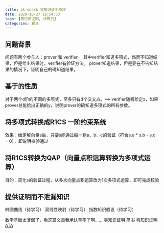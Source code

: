 ```yaml
---
title: zk-snark 零知识证明原理
date: 2020-10-27 16:54:53
tags: [零知识证明, 计算机]
categories: 算法
---
```


## 问题背景

问题有两个参与人：prover 和 verifier。
其中verifier知道多项式，然而不知道结果，但是给出结果时，verifier有验证方法。
prover知道结果，但是要在不告知结果的情况下，证明自己的确知道结果。
<!--more-->
## 基于的性质
对于两个d阶的不同的多项式，至多只有d个交叉点。==> verifier随机给定x，如果prover总能给出正确的y，说明prover的确知道多项式的所有参数。

## 将多项式转换成R1CS 一阶约束系统
效果：给定解向量s后，只要s能通过每一组a、b、c的验证（符合s.a * s.b - s.c = 0），即说明校验通过

## 将R1CS转换为QAP（向量点积运算转换为多项式运算）
目的：简化s的验证过程，从多次向量点积运算改为1次多项式运算，即可完成校验

## 提供证明而不泄漏知识
椭圆曲线（待学习）
双线性映射（待学习）
指数知识假设（待学习）

数学基础太薄弱了，看这篇文章我承认草率了啊……
[零知识证明 简书](https://www.jianshu.com/p/7b772e5cdaef)
[零知识证明 ATA](https://www.atatech.org/articles/176109?flag_data_from=mail_daily_recommend&uid=336024#1)
